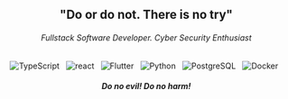 <h2 align="center"><strong>"Do or do not. There is no try"</strong></h2>

<h6 align="center">Fullstack Software Developer. Cyber Security Enthusiast</h6>

<p align="center">
	<img src="https://img.shields.io/badge/TypeScript-3178C6?style=for-the-badge&logo=TypeScript&logoColor=white" alt="TypeScript" />&nbsp;&nbsp;
	<img src="https://img.shields.io/badge/React-61DAFB?style=for-the-badge&logo=React&logoColor=black" alt="react" />&nbsp;&nbsp;
	<img src="https://img.shields.io/badge/Flutter-02569B?style=for-the-badge&logo=Flutter&logoColor=white" alt="Flutter" />&nbsp;&nbsp;
	<img src="https://img.shields.io/badge/Python-3776AB?style=for-the-badge&logo=Python&logoColor=white" alt="Python" />&nbsp;&nbsp;
	<img src="https://img.shields.io/badge/PostgreSQL-4169E1?style=for-the-badge&logo=PostgreSQL&logoColor=white" alt="PostgreSQL" />&nbsp;&nbsp;
	<img src="https://img.shields.io/badge/Docker-2496ED?style=for-the-badge&logo=Docker&logoColor=white" alt="Docker" />&nbsp;&nbsp;	
</p>	
<h5 align="center"><i>Do no evil! Do no harm!</i><h5/>	

<!-- ea6161,ffc64d,fffc4d,52fa5a -->
<!-- background-image: linear-gradient(to left, #020f1f, #03101e, #04111e, #05121d, #07131c); -->
